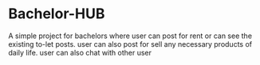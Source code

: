 # Bachelor-HUB
A simple project for bachelors where user can post for rent or can see the existing to-let posts. user can also post for sell any necessary products of daily life. user can also chat with other user
